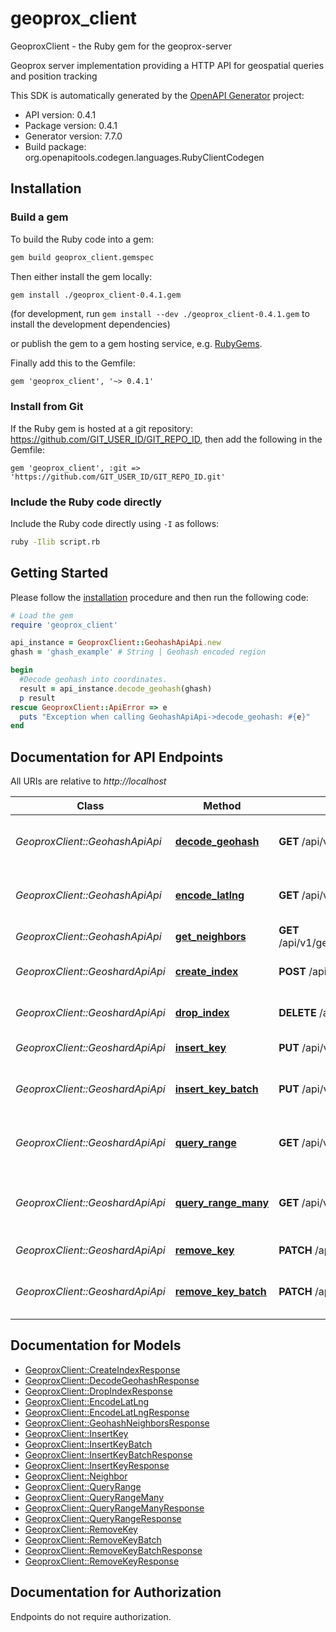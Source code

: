 # geoprox_client

GeoproxClient - the Ruby gem for the geoprox-server

Geoprox server implementation providing a HTTP API for geospatial queries and position tracking

This SDK is automatically generated by the [OpenAPI Generator](https://openapi-generator.tech) project:

- API version: 0.4.1
- Package version: 0.4.1
- Generator version: 7.7.0
- Build package: org.openapitools.codegen.languages.RubyClientCodegen

## Installation

### Build a gem

To build the Ruby code into a gem:

```sh
gem build geoprox_client.gemspec
```

Then either install the gem locally:

```sh
gem install ./geoprox_client-0.4.1.gem
```

(for development, run `gem install --dev ./geoprox_client-0.4.1.gem` to install the development dependencies)

or publish the gem to a gem hosting service, e.g. [RubyGems](https://rubygems.org/).

Finally add this to the Gemfile:

    gem 'geoprox_client', '~> 0.4.1'

### Install from Git

If the Ruby gem is hosted at a git repository: https://github.com/GIT_USER_ID/GIT_REPO_ID, then add the following in the Gemfile:

    gem 'geoprox_client', :git => 'https://github.com/GIT_USER_ID/GIT_REPO_ID.git'

### Include the Ruby code directly

Include the Ruby code directly using `-I` as follows:

```sh
ruby -Ilib script.rb
```

## Getting Started

Please follow the [installation](#installation) procedure and then run the following code:

```ruby
# Load the gem
require 'geoprox_client'

api_instance = GeoproxClient::GeohashApiApi.new
ghash = 'ghash_example' # String | Geohash encoded region

begin
  #Decode geohash into coordinates.
  result = api_instance.decode_geohash(ghash)
  p result
rescue GeoproxClient::ApiError => e
  puts "Exception when calling GeohashApiApi->decode_geohash: #{e}"
end

```

## Documentation for API Endpoints

All URIs are relative to _http://localhost_

| Class                           | Method                                                          | HTTP request                               | Description                                |
| ------------------------------- | --------------------------------------------------------------- | ------------------------------------------ | ------------------------------------------ |
| _GeoproxClient::GeohashApiApi_  | [**decode_geohash**](docs/GeohashApiApi.md#decode_geohash)      | **GET** /api/v1/geohash/{ghash}/           | Decode geohash into coordinates.           |
| _GeoproxClient::GeohashApiApi_  | [**encode_latlng**](docs/GeohashApiApi.md#encode_latlng)        | **GET** /api/v1/geohash/                   | Encode coordinates into geohash            |
| _GeoproxClient::GeohashApiApi_  | [**get_neighbors**](docs/GeohashApiApi.md#get_neighbors)        | **GET** /api/v1/geohash/{ghash}/neighbors/ | Neighboring regions                        |
| _GeoproxClient::GeoshardApiApi_ | [**create_index**](docs/GeoshardApiApi.md#create_index)         | **POST** /api/v1/shard/{index}/            | Create geospatial index                    |
| _GeoproxClient::GeoshardApiApi_ | [**drop_index**](docs/GeoshardApiApi.md#drop_index)             | **DELETE** /api/v1/shard/{index}/          | Deletes geospatial index                   |
| _GeoproxClient::GeoshardApiApi_ | [**insert_key**](docs/GeoshardApiApi.md#insert_key)             | **PUT** /api/v1/shard/{index}/             | Insert key into index                      |
| _GeoproxClient::GeoshardApiApi_ | [**insert_key_batch**](docs/GeoshardApiApi.md#insert_key_batch) | **PUT** /api/v1/shard/{index}/batch/       | Insert multiple keys into index            |
| _GeoproxClient::GeoshardApiApi_ | [**query_range**](docs/GeoshardApiApi.md#query_range)           | **GET** /api/v1/shard/{index}/             | Search index for objects nearby            |
| _GeoproxClient::GeoshardApiApi_ | [**query_range_many**](docs/GeoshardApiApi.md#query_range_many) | **GET** /api/v1/shard/                     | Search multiple indices for objects nearby |
| _GeoproxClient::GeoshardApiApi_ | [**remove_key**](docs/GeoshardApiApi.md#remove_key)             | **PATCH** /api/v1/shard/{index}/           | Remove key from index                      |
| _GeoproxClient::GeoshardApiApi_ | [**remove_key_batch**](docs/GeoshardApiApi.md#remove_key_batch) | **PATCH** /api/v1/shard/{index}/batch/     | Remove multiple keys from index            |

## Documentation for Models

- [GeoproxClient::CreateIndexResponse](docs/CreateIndexResponse.md)
- [GeoproxClient::DecodeGeohashResponse](docs/DecodeGeohashResponse.md)
- [GeoproxClient::DropIndexResponse](docs/DropIndexResponse.md)
- [GeoproxClient::EncodeLatLng](docs/EncodeLatLng.md)
- [GeoproxClient::EncodeLatLngResponse](docs/EncodeLatLngResponse.md)
- [GeoproxClient::GeohashNeighborsResponse](docs/GeohashNeighborsResponse.md)
- [GeoproxClient::InsertKey](docs/InsertKey.md)
- [GeoproxClient::InsertKeyBatch](docs/InsertKeyBatch.md)
- [GeoproxClient::InsertKeyBatchResponse](docs/InsertKeyBatchResponse.md)
- [GeoproxClient::InsertKeyResponse](docs/InsertKeyResponse.md)
- [GeoproxClient::Neighbor](docs/Neighbor.md)
- [GeoproxClient::QueryRange](docs/QueryRange.md)
- [GeoproxClient::QueryRangeMany](docs/QueryRangeMany.md)
- [GeoproxClient::QueryRangeManyResponse](docs/QueryRangeManyResponse.md)
- [GeoproxClient::QueryRangeResponse](docs/QueryRangeResponse.md)
- [GeoproxClient::RemoveKey](docs/RemoveKey.md)
- [GeoproxClient::RemoveKeyBatch](docs/RemoveKeyBatch.md)
- [GeoproxClient::RemoveKeyBatchResponse](docs/RemoveKeyBatchResponse.md)
- [GeoproxClient::RemoveKeyResponse](docs/RemoveKeyResponse.md)

## Documentation for Authorization

Endpoints do not require authorization.
